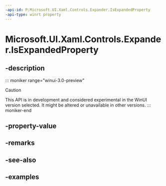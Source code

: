 ```yaml
---
-api-id: P:Microsoft.UI.Xaml.Controls.Expander.IsExpandedProperty
-api-type: winrt property
---
```


# Microsoft.UI.Xaml.Controls.Expander.IsExpandedProperty

<!--
public static Windows.UI.Xaml.DependencyProperty IsExpandedProperty { get; }
-->


## -description

::: moniker range="winui-3.0-preview"
> [!CAUTION]
> This API is in development and considered experimental in the WinUI version selected. It might be altered or unavailable in other versions.
::: moniker-end

## -property-value

## -remarks

## -see-also

## -examples


